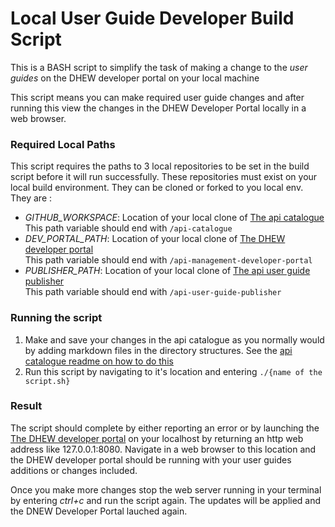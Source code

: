 # Local User Guide Developer Build Script

This is a BASH script to simplify the task of making a change to the *user guides* on the DHEW developer portal on your local machine

This script means you can make required user guide changes and after running this view the changes in the DHEW Developer Portal locally in a web browser.

### Required Local Paths 

This script requires the paths to 3 local repositories to be set in the build script before it will run successfully. These repositories must exist on your local build environment. They can be cloned or forked to you local env. They are :

-   *GITHUB_WORKSPACE*: Location of your local clone of [The api catalogue](https://github.com/nwisbeta/api-catalogue)
        This path variable should end with  `/api-catalogue`
-   *DEV_PORTAL_PATH*: Location of your local clone of [The DHEW developer portal](https://github.com/nwisbeta/api-management-developer-portal)  
        This path variable should end with `/api-management-developer-portal`
-   *PUBLISHER_PATH*: Location of your local clone of [The api user guide publisher](https://github.com/nwisbeta/api-user-guide-publisher)         
        This path variable should end with `/api-user-guide-publisher`

### Running the script

1. Make and save your changes in the api catalogue as you normally would by adding markdown files in the directory structures. See the [api catalogue readme on how to do this](https://github.com/nwisbeta/api-catalogue/blob/master/README.md) 
2. Run this script by navigating to it's location and entering `./{name of the script.sh}`

### Result

The script should complete by either reporting an error or by launching the [The DHEW developer portal](https://github.com/nwisbeta/api-management-developer-portal) on your localhost by returning an http web address like 127.0.0.1:8080. Navigate in a web browser to this 
location and the DHEW developer portal should be running with your user guides additions or changes included. 

Once you make more changes stop the web server running in your terminal by entering *ctrl+c* and run the script again. The updates will be applied and the DNEW Developer Portal lauched again.

